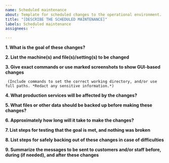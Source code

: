 ```yaml
---
name: Scheduled maintenance
about: Template for scheduled changes to the operational environment.
title: "[DESCRIBE THE SCHEDULED MAINTENANCE]"
labels: Scheduled maintenance
assignees: ''

---
```


**1. What is the goal of these changes?**

**2. List the machine(s) and file(s)/setting(s) to be changed**

**3. Give exact commands or use marked screenshots to show GUI-based changes**

     (Include commands to set the correct working directory, and/or use full paths. *Redact any sensitive information.*)

**4. What production services will be affected by the changes?**

**5. What files or other data should be backed up before making these changes?**

**6. Approximately how long will it take to make the changes?**

**7. List steps for testing that the goal is met, and nothing was broken**

**8. List steps for safely backing out of these changes in case of difficulties**

**9. Summarize the messages to be sent to customers and/or staff before, during (if needed), and after these changes**

